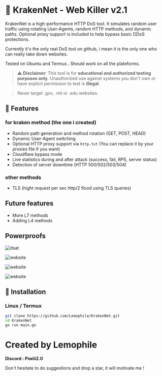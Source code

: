 # 🦑 KrakenNet - Web Killer v2.1

KrakenNet is a high-performance HTTP DoS tool. It simulates random user traffic using rotating User-Agents, random HTTP methods, and dynamic paths. Optional proxy support is included to help bypass basic DDoS protections.

Currently it's the only real DoS tool on github, i mean it is the only one who can really take down websites.

Tested on Ubuntu and Termux.. Should work on all the plateforms.

> ⚠️ **Disclaimer**: This tool is for **educational and authorized testing purposes only**. Unauthorized use against systems you don't own or have explicit permission to test is **illegal**.

> Never target .gov, .mil or .edu websites.

## 🚀 Features

### for kraken method (the one i created)
- Random path generation and method rotation (GET, POST, HEAD)
- Dynamic User-Agent switching
- Optional HTTP proxy support via `http.txt` (You can replace it by your proxies file if you want)
- Cloudflare bypass mode
- Live statistics during and after attack (success, fail, RPS, server status)
- Detection of server downtime (HTTP 500/502/503/504)

### other methods
- TLS (hight request per sec http/2 flood using TLS queries)
## Future features

  - More L7 methods
  - Adding L4 methods
 
## Powerproofs

![dsat](Screenshots/Screenshot_2025-08-03-18-21-53-107_com.android.chrome.jpg)

![website](Screenshots/Screenshot_2025-08-03-22-03-44-904_com.android.chrome.jpg)

![website](Screenshots/Screenshot_2025-08-06-18-48-23-290_com.android.chrome.jpg)

![website](Screenshots/Screenshot_2025-08-06-20-42-47-149_com.android.chrome.jpg)

## 🔧 Installation

### Linux / Termux
```bash
git clone https://github.com/Lemophile/KrakenNet.git
cd KrakenNet
go run main.go
```
# Created by Lemophile
**Discord : Piwiii2.0**

Don't hesitate to do suggestions and drop a star, it will motivate me !
